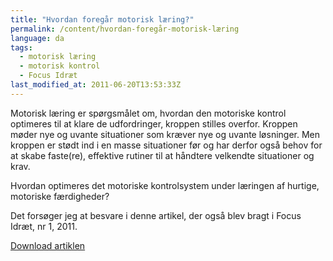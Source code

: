 ```yaml
---
title: "Hvordan foregår motorisk læring?"
permalink: /content/hvordan-foregår-motorisk-læring
language: da
tags:
  - motorisk læring
  - motorisk kontrol
  - Focus Idræt
last_modified_at: 2011-06-20T13:53:33Z
---
```


Motorisk læring er spørgsmålet om, hvordan den motoriske kontrol optimeres til at klare de udfordringer, kroppen stilles overfor. Kroppen møder nye og uvante situationer som kræver nye og uvante løsninger. Men kroppen er stødt ind i en masse situationer før og har derfor også behov for at skabe faste(re), effektive rutiner til at håndtere velkendte situationer og krav.

Hvordan optimeres det motoriske kontrolsystem under læringen af hurtige, motoriske færdigheder?

Det forsøger jeg at besvare i denne artikel, der også blev bragt i Focus Idræt, nr 1, 2011.

[<i class="far fa-file-pdf" aria-hidden="true"></i> Download artiklen](/assets/pdf/Focus-Hvordan-foregår-motorisk-læring.pdf)
